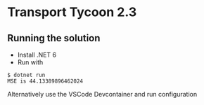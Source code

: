 # Transport Tycoon 2.3

## Running the solution
* Install .NET 6
* Run with
```
$ dotnet run 
MSE is 44.13389896462024

```

Alternatively use the VSCode Devcontainer and run configuration